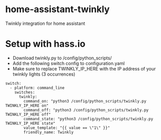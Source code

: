 # home-assistant-twinkly
Twinkly integration for home assistant

# Setup with hass.io
- Download twinkly.py to /config/python_scripts/
- Add the following switch config to configuration.yaml
- Make sure to replace TWINKLY_IP_HERE with the IP address of your twinkly lights (3 occurrences)

```
switch:
  - platform: command_line
    switches:
      twinkly:
        command_on: "python3 /config/python_scripts/twinkly.py TWINKLY_IP_HERE on"
        command_off: "python3 /config/python_scripts/twinkly.py TWINKLY_IP_HERE off" 
        command_state: "python3 /config/python_scripts/twinkly.py TWINKLY_IP_HERE state"
        value_template: "{{ value == \"1\" }}"
        friendly_name: Twinkly
```
